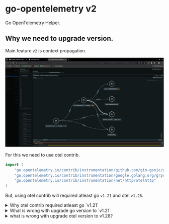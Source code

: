 # go-opentelemetry v2

Go OpenTelemetry Helper.

## Why we need to upgrade version.

Main feature `v2` is context propagation.

![context_propagation](./README_asset/context_propagation.png)

For this we need to use otel contrib.

```go
import (
    "go.opentelemetry.io/contrib/instrumentation/github.com/gin-gonic/gin/otelgin"
    "go.opentelemetry.io/contrib/instrumentation/google.golang.org/grpc/otelgrpc"
    "go.opentelemetry.io/contrib/instrumentation/net/http/otelhttp"
)
```

But, using otel contrib will required atleast go `v1.21` and otel `v1.28`.

<details>
    <summary>Why otel contrib required atleast go `v1.21`</summary>
    
Because otel contrib only support 2 latest version.

See [otel contrib compatibility](https://github.com/open-telemetry/opentelemetry-go-contrib?tab=readme-ov-file#compatibility)

![context_propagation](./README_asset/otel_contrib_compatibility.png)

</details>

<details>
    <summary>What is wrong with upgrade go version to `v1.21`</summary>

Every service who use the library will have to use go `v1.21`

</details>

<details>
    <summary>what is wrong with upgrade otel version to v1.28?</summary>

because in this version some package being removed

```
go.opentelemetry.io/otel/metric/global                      remove in v1.16/v0.39  https://github.com/open-telemetry/opentelemetry-go/releases/tag/v1.16.0-rc.1
go.opentelemetry.io/otel/metric/instrument                  remove in v1.16/v0.39  https://github.com/open-telemetry/opentelemetry-go/releases/tag/v1.16.0
go.opentelemetry.io/otel/sdk/metric/aggregator/histogram    remove in v0.32        https://github.com/open-telemetry/opentelemetry-go/releases/tag/sdk%2Fmetric%2Fv0.32.0
go.opentelemetry.io/otel/sdk/metric/controller/basic        remove in v0.32        https://github.com/open-telemetry/opentelemetry-go/releases/tag/sdk%2Fmetric%2Fv0.32.0
go.opentelemetry.io/otel/sdk/metric/export/aggregation      remove in v0.32        https://github.com/open-telemetry/opentelemetry-go/releases/tag/sdk%2Fmetric%2Fv0.32.0
go.opentelemetry.io/otel/sdk/metric/processor/basic         remove in v0.32        https://github.com/open-telemetry/opentelemetry-go/releases/tag/sdk%2Fmetric%2Fv0.32.0
go.opentelemetry.io/otel/sdk/metric/sdkapi                  remove in v0.32        https://github.com/open-telemetry/opentelemetry-go/releases/tag/sdk%2Fmetric%2Fv0.32.0
go.opentelemetry.io/otel/sdk/metric/selector/simple         remove in v0.32        https://github.com/open-telemetry/opentelemetry-go/releases/tag/sdk%2Fmetric%2Fv0.32.0
go.opentelemetry.io/otel/exporters/jaeger                   remove in v1.18/v0.41  https://github.com/open-telemetry/opentelemetry-go/releases/tag/v1.18.0
go.opentelemetry.io/otel/exporters/otlp/otlpmetric          remove in v1.21/v0.44  https://github.com/open-telemetry/opentelemetry-go/releases/tag/v1.21.0
```

and in erajayatech/go-opentelemetry `v1`, this package is being used, that is why we choose to have erajayatech/go-opentelemetry `v2`.

</details>
